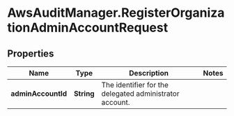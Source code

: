 # AwsAuditManager.RegisterOrganizationAdminAccountRequest

## Properties

Name | Type | Description | Notes
------------ | ------------- | ------------- | -------------
**adminAccountId** | **String** |  The identifier for the delegated administrator account.  | 


